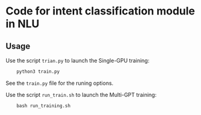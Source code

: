 # Code for intent classification module in NLU

## Usage

Use the script `trian.py` to launch the Single-GPU training:

```bash
    python3 train.py
```

See the `train.py` file for the runing options.

Use the script `run_train.sh` to launch the Multi-GPT training:

```bach
    bash run_training.sh
```
